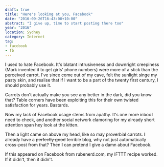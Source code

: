 ```yaml
---
draft: true
title: "Here's looking at you, Facebook"
date: "2016-09-26T16:43:00+10:00"
abstract: "I give up, time to start posting there too"
year: "2016"
location: Sydney
category: Internet
tag:
- facebook
- fb
---
```

I used to hate Facebook. It's blatant intrusiveness and downright creepiness (Mark invented it to get girls' phone numbers) were more of a stick than the perceived carrot. I've since come out of my cave, felt the sunlight singe my pasty skin, and realise that if I want to be a part of the twenty first century, I should probably use it.

Carrots don't actually make you see any better in the dark, did you know that? Table corners have been exploiting this for their own twisted satisfaction for years. Bastards.

Now my lack of Facebook usage stems from apathy. It's one more inbox I need to check, and another social network clamoring for my already short attention span hey look at the kitten.

Then a light came on above my head, like so may proverbial carrots. I already have a <del>perfectly good</del> terrible blog, why not just automatically cross-post from that? Then I can pretend I give a damn about Facebook.

If this appeared on Facebook from rubenerd.com, my IFTTT recipe worked. If it didn't, then it didn't.

